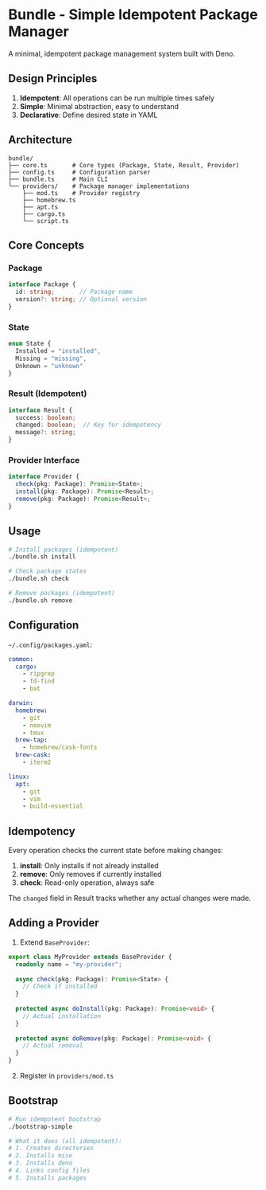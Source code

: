 # Bundle - Simple Idempotent Package Manager

A minimal, idempotent package management system built with Deno.

## Design Principles

1. **Idempotent**: All operations can be run multiple times safely
2. **Simple**: Minimal abstraction, easy to understand
3. **Declarative**: Define desired state in YAML

## Architecture

```
bundle/
├── core.ts       # Core types (Package, State, Result, Provider)
├── config.ts     # Configuration parser
├── bundle.ts     # Main CLI
└── providers/    # Package manager implementations
    ├── mod.ts    # Provider registry
    ├── homebrew.ts
    ├── apt.ts
    ├── cargo.ts
    └── script.ts
```

## Core Concepts

### Package
```typescript
interface Package {
  id: string;       // Package name
  version?: string; // Optional version
}
```

### State
```typescript
enum State {
  Installed = "installed",
  Missing = "missing",
  Unknown = "unknown"
}
```

### Result (Idempotent)
```typescript
interface Result {
  success: boolean;
  changed: boolean;  // Key for idempotency
  message?: string;
}
```

### Provider Interface
```typescript
interface Provider {
  check(pkg: Package): Promise<State>;
  install(pkg: Package): Promise<Result>;
  remove(pkg: Package): Promise<Result>;
}
```

## Usage

```bash
# Install packages (idempotent)
./bundle.sh install

# Check package states
./bundle.sh check

# Remove packages (idempotent)
./bundle.sh remove
```

## Configuration

`~/.config/packages.yaml`:

```yaml
common:
  cargo:
    - ripgrep
    - fd-find
    - bat

darwin:
  homebrew:
    - git
    - neovim
    - tmux
  brew-tap:
    - homebrew/cask-fonts
  brew-cask:
    - iterm2

linux:
  apt:
    - git
    - vim
    - build-essential
```

## Idempotency

Every operation checks the current state before making changes:

1. **install**: Only installs if not already installed
2. **remove**: Only removes if currently installed
3. **check**: Read-only operation, always safe

The `changed` field in Result tracks whether any actual changes were made.

## Adding a Provider

1. Extend `BaseProvider`:

```typescript
export class MyProvider extends BaseProvider {
  readonly name = "my-provider";
  
  async check(pkg: Package): Promise<State> {
    // Check if installed
  }
  
  protected async doInstall(pkg: Package): Promise<void> {
    // Actual installation
  }
  
  protected async doRemove(pkg: Package): Promise<void> {
    // Actual removal
  }
}
```

2. Register in `providers/mod.ts`

## Bootstrap

```bash
# Run idempotent bootstrap
./bootstrap-simple

# What it does (all idempotent):
# 1. Creates directories
# 2. Installs mise
# 3. Installs deno
# 4. Links config files
# 5. Installs packages
```